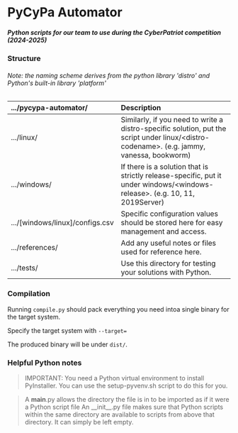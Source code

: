 PyCyPa Automator
================
##### Python scripts for our team to use during the CyberPatriot competition (2024-2025)

### Structure

###### Note: the naming scheme derives from the python library _'distro'_ and Python's built-in library _'platform'_
| .../pycypa-automator/ | Description |
| :- | :----- |
| .../linux/			| Similarly, if you need to write a distro-specific solution, put the script under linux/\<distro-codename\>. (e.g. jammy, vanessa, bookworm) |
| .../windows/		| If there is a solution that is strictly release-specific, put it under windows/\<windows-release\>. (e.g. 10, 11, 2019Server) |
| .../\[windows/linux]/configs.csv | Specific configuration values should be stored here for easy management and access.
| .../references/ 	| Add any useful notes or files used for reference here. |
| .../tests/			| Use this directory for testing your solutions with Python.

### Compilation

Running `compile.py` should pack everything you need intoa single binary for the target system.

Specify the target system with `--target=`

The produced binary will be under `dist/`.

### Helpful Python notes

> IMPORTANT: You need a Python virtual environment to install PyInstaller.
> You can use the setup-pyvenv.sh script to do this for you.

> A __main__.py allows the directory the file is in to be imported as if it were a Python script file
> An \_\_init\_\_.py file makes sure that Python scripts within the same directory are available to scripts from above that directory. It can simply be left empty.
